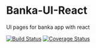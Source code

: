 # Banka-UI-React

UI pages for banka app with react


[![Build Status](https://travis-ci.com/cvjude/Banka-UI-React.svg?branch=develop)](https://travis-ci.com/cvjude/Banka-UI-React)
[![Coverage Status](https://coveralls.io/repos/github/cvjude/Banka-UI-React/badge.svg?branch=develop)](https://coveralls.io/github/cvjude/Banka-UI-React?branch=develop)
